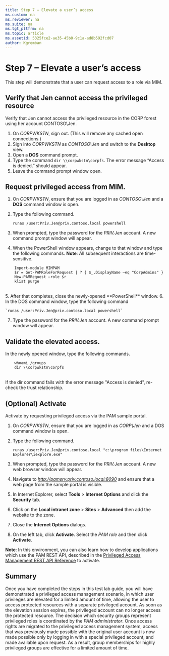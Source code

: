 ```yaml
---
title: Step 7 – Elevate a user’s access
ms.custom: na
ms.reviewer: na
ms.suite: na
ms.tgt_pltfrm: na
ms.topic: article
ms.assetid: 5325fce2-ae35-45b0-9c1a-ad8b592fcd07
author: Kgremban
---
```

# Step 7 – Elevate a user’s access
This step will demonstrate that a user can request access to a role via MIM.

## Verify that Jen cannot access the privileged resource
Verify that Jen cannot access the privileged resource in the CORP forest using her account CONTOSO\Jen.

1. On *CORPWKSTN*, sign out. (This will remove any cached open connections.)
2. Sign into *CORPWKSTN* as *CONTOSO\Jen* and switch to the **Desktop** view.
3. Open a **DOS** command prompt.
4. Type the command `dir \\corpwkstn\corpfs`. The error message “Access is denied.” should appear.
5. Leave the command prompt window open.

## Request privileged access from MIM.
1. On *CORPWKSTN*, ensure that you are logged in as *CONTOSO\Jen* and a **DOS** command window is open.
2. Type the following command.

    `runas /user:Priv.Jen@priv.contoso.local powershell`

3. When prompted, type the password for the *PRIV.Jen* account. A new command prompt window will appear.
4. When the PowerShell window appears, change to that window and type the following commands. **Note**: All subsequent interactions are time-sensitive.

```
    Import-module MIMPAM
    $r = Get-PAMRoleForRequest | ? { $_.DisplayName –eq "CorpAdmins" }
    New-PAMRequest –role $r
    klist purge
```
<br/>
5. After that completes, close the newly-opened **PowerShell** window.
6. In the DOS command window, type the following command

    `runas /user:Priv.Jen@priv.contoso.local powershell`

7. Type the password for the *PRIV.Jen* account. A new command prompt window will appear.

## Validate the elevated access.
In the newly opened window, type the following commands.

```
    whoami /groups
    dir \\corpwkstn\corpfs
```
<br/>
If the dir command fails with the error message "Access is denied", re-check the trust relationship.

## (Optional) Activate
Activate by requesting privileged access via the PAM sample portal.

1. On *CORPWKSTN*, ensure that you are logged in as *CORP\Jen* and a DOS command window is open.
2. Type the following command.

    `runas /user:Priv.Jen@priv.contoso.local "c:\program files\Internet Explorer\iexplore.exe"`

3. When prompted, type the password for the *PRIV.Jen* account. A new web browser window will appear.
4. Navigate to *http://pamsrv.priv.contoso.local:8090* and ensure that a web page from the sample portal is visible.
5. In Internet Explorer, select **Tools** \> **Internet Options** and click the **Security** tab.
6. Click on the **Local intranet zone** \> **Sites** \> **Advanced** then add the website to the zone.
7. Close the **Internet Options** dialogs.
8. On the left tab, click **Activate**. Select the *PAM role* and then click **Activate**.

**Note**: In this environment, you can also learn how to develop applications which use the PAM REST API, described in the [Privileged Access Management REST API Reference](privileged-access-management-rest-api-reference.md) to activate.

## Summary
Once you have completed the steps in this test lab guide, you will have demonstrated a privileged access management scenario, in which user privileges are elevated for a limited amount of time, allowing the user to access protected resources with a separate privileged account. As soon as the elevation session expires, the privileged account can no longer access the protected resource. The decision which security groups represent privileged roles is coordinated by the *PAM administrator*. Once access rights are migrated to the privileged access management system, access that was previously made possible with the original user account is now made possible only by logging in with a special privileged account, and made available upon request. As a result, group memberships for highly privileged groups are effective for a limited amount of time.
